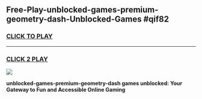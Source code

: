 
## Free-Play-unblocked-games-premium-geometry-dash-Unblocked-Games #qif82
<h3>
<a href="https://news.freeplayer.one?title=unblocked-games-premium-geometry-dash&ref=8M">CLICK TO PLAY</a></h3>
<hr>

<h3>
<a href="https://news.freeplayer.one?title=unblocked-games-premium-geometry-dash&ref=8M">CLICK 2 PLAY</a>
  
</h3>

<a href="https://news.freeplayer.one?title=unblocked-games-premium-geometry-dash&ref=8M"><img src="https://clearcache.store/games.png"></a>


**unblocked-games-premium-geometry-dash games unblocked: Your Gateway to Fun and Accessible Online Gaming**

